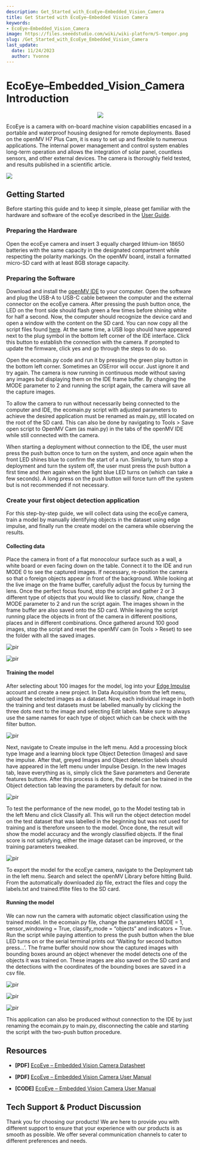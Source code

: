 ```yaml
---
description: Get_Started_with_EcoEye–Embedded_Vision_Camera
title: Get Started with EcoEye–Embedded Vision Camera
keywords:
- EcoEye–Embedded_Vision_Camera
image: https://files.seeedstudio.com/wiki/wiki-platform/S-tempor.png
slug: /Get_Started_with_EcoEye_Embedded_Vision_Camera
last_update:
  date: 11/24/2023
  author: Yvonne
---
```



# EcoEye–Embedded_Vision_Camera Introduction


<div align="center"><img width={800} src="https://files.seeedstudio.com/wiki/Embedded_Vision_Camera/1-101991121-EcoEye-%E2%80%93-Embedded-Vision-Camera-first.jpg"/></div>

EcoEye is a camera with on-board machine vision capabilities encased in a portable and waterproof housing designed for remote deployments.  Based on the openMV H7 Plus Cam, it is easy to set up and flexible to numerous applications. The internal power management and control system enables long-term operation and allows the integration of solar panel, countless sensors, and other external devices. The camera is thoroughly field tested, and results published in a scientific article.


<p style={{textAlign: 'center'}}><a href="https://www.seeedstudio.com/EcoEye-Embedded-Vision-Camera-p-5843.html" target="_blank"><img src="https://files.seeedstudio.com/wiki/RS485_500cm%20ultrasonic_sensor/image%202.png" border="0" /></a></p>


## Getting Started 

Before starting this guide and to keep it simple, please get familiar with the hardware and software of the ecoEye described in the [User Guide](https://files.seeedstudio.com/products/101991121/EcoEye%20User%20Manual.pdf). 

### Preparing the Hardware 

Open the ecoEye camera and insert 3 equally charged lithium-ion 18650 batteries with the same capacity in the designated compartment while respecting the polarity markings. On the openMV board, install a formatted micro-SD card with at least 8GB storage capacity.  

### Preparing the Software 

Download and install the [openMV IDE](https://openmv.io/pages/download) to your computer. Open the software and plug the USB-A to USB-C cable between the computer and the external connector on the ecoEye camera. After pressing the push button once, the LED on the front side should flash green a few times before shining white for half a second. Now, the computer should recognize the device card and open a window with the content on the SD card.  You can now copy all the script files found [here](https://files.seeedstudio.com/products/101991121/ecoEye%20scripts.zip). At the same time, a USB logo should have appeared next to the plug symbol in the bottom left corner of the IDE interface. Click this button to establish the connection with the camera. If prompted to update the firmware, click yes and go through the steps to do so.  

Open the ecomain.py code and run it by pressing the green play button in the bottom left corner. Sometimes an OSError will occur. Just ignore it and try again. The camera is now running in continuous mode without saving any images but displaying them on the IDE frame buffer. By changing the MODE parameter to 2 and running the script again, the camera will save all the capture images. 

To allow the camera to run without necessarily being connected to the computer and IDE, the ecomain.py script with adjusted parameters to achieve the desired application must be renamed as main.py, still located on the root of the SD card. This can also be done by navigating to Tools > Save open script to OpenMV Cam (as main.py) in the tabs of the openMV IDE while still connected with the camera. 

When starting a deployment without connection to the IDE, the user must press the push button once to turn on the system, and once again when the front LED shines blue to confirm the start of a run. Similarly, to turn stop a deployment and turn the system off, the user must press the push button a first time and then again when the light blue LED turns on (which can take a few seconds). A long press on the push button will force turn off the system but is not recommended if not necessary. 


### Create your first object detection application

For this step-by-step guide, we will collect data using the ecoEye camera, train a model by manually identifying objects in the dataset using edge impulse, and finally run the create model on the camera while observing the results.


#### Collecting data

Place the camera in front of a flat monocolour surface such as a wall, a white board or even facing down on the table. Connect it to the IDE and run MODE 0 to see the captured images. If necessary, re-position the camera so that o foreign objects appear in front of the background. While looking at the live image on the frame buffer, carefully adjust the focus by turning the lens. Once the perfect focus found, stop the script and gather 2 or 3 different type of objects that you would like to classify.
Now, change the MODE parameter to 2 and run the script again. The images shown in the frame buffer are also saved onto the SD card. While leaving the script running place the objects in front of the camera in different positions, places and in different combinations. Once gathered around 100 good images, stop the script and reset the openMV cam (in Tools > Reset) to see the folder with all the saved images.

<p style={{textAlign: 'center'}}><img src="https://files.seeedstudio.com/wiki/Embedded_Vision_Camera/Picture1.png" alt="pir" width={800} height="auto" /></p>

<p style={{textAlign: 'center'}}><img src="https://files.seeedstudio.com/wiki/Embedded_Vision_Camera/Picture2.png" alt="pir" width={800} height="auto" /></p>


#### Training the model

After selecting about 100 images for the model, log into your [Edge Impulse](https://studio.edgeimpulse.com/login?next=%2Fstudio%2Fprofile%2Fprojects&err=Your%20session%20expired%2C%20please%20log%20in%20again) account and create a new project. In Data Acquisition from the left menu, upload the selected images as a dataset. Now, each individual image in both the training and test datasets must be labelled manually by clicking the three dots next to the image and selecting Edit labels. Make sure to always use the same names for each type of object which can be check with the filter button. 

<p style={{textAlign: 'center'}}><img src="https://files.seeedstudio.com/wiki/Embedded_Vision_Camera/Picture3.png" alt="pir" width={800} height="auto" /></p>

Next, navigate to Create impulse in the left menu. Add a processing block type Image and a learning block type Object Detection (Images) and save the impulse. After that, greyed Images and Object detection labels should have appeared in the left menu under Impulse Design. In the new Images tab, leave everything as is, simply click the Save parameters and Generate features buttons. After this process is done, the model can be trained in the Object detection tab leaving the parameters by default for now.

<p style={{textAlign: 'center'}}><img src="https://files.seeedstudio.com/wiki/Embedded_Vision_Camera/Picture4.png" alt="pir" width={800} height="auto" /></p>

To test the performance of the new model, go to the Model testing tab in the left Menu and click Classify all.  This will run the object detection model on the test dataset that was labelled in the beginning but was not used for training and is therefore unseen to the model. Once done, the result will show the model accuracy and the wrongly classified objects. If the final score is not satisfying, either the image dataset can be improved, or the training parameters tweaked.

<p style={{textAlign: 'center'}}><img src="https://files.seeedstudio.com/wiki/Embedded_Vision_Camera/Picture5.png" alt="pir" width={800} height="auto" /></p>

To export the model for the ecoEye camera, navigate to the Deployment tab in the left menu. Search and select the openMV Library before hitting Build. From the automatically downloaded zip file, extract the files and copy the labels.txt and trained.tflite files to the SD card.



#### Running the model

We can now run the camera with automatic object classification using the trained model. In the ecomain.py file, change the parameters MODE = 1, sensor_windowing = True, classify_mode = “objects” and indicators = True. Run the script while paying attention to press the push button when the blue LED turns on or the serial terminal prints out ‘Waiting for second button press...’. The frame buffer should now show the captured images with bounding boxes around an object whenever the model detects one of the objects it was trained on. These images are also saved on the SD card and the detections with the coordinates of the bounding boxes are saved in a csv file.

<p style={{textAlign: 'center'}}><img src="https://files.seeedstudio.com/wiki/Embedded_Vision_Camera/Picture6.png" alt="pir" width={800} height="auto" /></p>

<p style={{textAlign: 'center'}}><img src="https://files.seeedstudio.com/wiki/Embedded_Vision_Camera/Picture7.png" alt="pir" width={800} height="auto" /></p>

<p style={{textAlign: 'center'}}><img src="https://files.seeedstudio.com/wiki/Embedded_Vision_Camera/Picture8.png" alt="pir" width={800} height="auto" /></p>



This application can also be produced without connection to the IDE by just renaming the ecomain.py to main.py, disconnecting the cable and starting the script with the two-push button procedure.


## Resources

- **[PDF]** [EcoEye – Embedded Vision Camera Datasheet](https://files.seeedstudio.com/products/101991121/EcoEye%20-%20Embedded%20Vision%20Camera%20datasheet.pdf)
- **[PDF]** [EcoEye – Embedded Vision Camera User Manual](https://files.seeedstudio.com/products/101991121/EcoEye%20User%20Manual.pdf)

- **[CODE]** [EcoEye – Embedded Vision Camera User Manual](https://files.seeedstudio.com/products/101991121/ecoEye%20scripts.zip)



## Tech Support & Product Discussion

Thank you for choosing our products! We are here to provide you with different support to ensure that your experience with our products is as smooth as possible. We offer several communication channels to cater to different preferences and needs.

<div class="button_tech_support_container">
<a href="https://forum.seeedstudio.com/" class="button_forum"></a> 
<a href="https://www.seeedstudio.com/contacts" class="button_email"></a>
</div>

<div class="button_tech_support_container">
<a href="https://discord.gg/eWkprNDMU7" class="button_discord"></a> 
<a href="https://github.com/Seeed-Studio/wiki-documents/discussions/69" class="button_discussion"></a>
</div>




 




